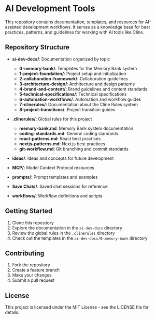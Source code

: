 # AI Development Tools

This repository contains documentation, templates, and resources for AI-assisted development workflows. It serves as a knowledge base for best practices, patterns, and guidelines for working with AI tools like Cline.

## Repository Structure

- **ai-dev-docs/**: Documentation organized by topic
  - **0-memory-bank/**: Templates for the Memory Bank system
  - **1-project-foundation/**: Project setup and initialization
  - **2-collaboration-framework/**: Collaboration guidelines
  - **3-architecture-design/**: Architecture and design patterns
  - **4-brand-and-content/**: Brand guidelines and content standards
  - **5-technical-specifications/**: Technical specifications
  - **6-automation-workflows/**: Automation and workflow guides
  - **7-clinerules/**: Documentation about the Cline Rules system
  - **8-project-transitions/**: Project transition guides

- **.clinerules/**: Global rules for this project
  - **memory-bank.md**: Memory Bank system documentation
  - **coding-standards.md**: General coding standards
  - **react-patterns.md**: React best practices
  - **nextjs-patterns.md**: Next.js best practices
  - **git-workflow.md**: Git branching and commit standards

- **ideas/**: Ideas and concepts for future development
- **MCP/**: Model Context Protocol resources
- **prompts/**: Prompt templates and examples
- **Save Chats/**: Saved chat sessions for reference
- **workflows/**: Workflow definitions and scripts

## Getting Started

1. Clone this repository
2. Explore the documentation in the `ai-dev-docs` directory
3. Review the global rules in the `.clinerules` directory
4. Check out the templates in the `ai-dev-docs/0-memory-bank` directory

## Contributing

1. Fork the repository
2. Create a feature branch
3. Make your changes
4. Submit a pull request

## License

This project is licensed under the MIT License - see the LICENSE file for details.
